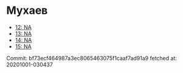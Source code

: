 # Мухаев
- [12: NA](12.md)
- [13: NA](13.md)
- [14: NA](14.md)
- [15: NA](15.md)

Commit: bf73ecf464987a3ec8065463075f1caaf7ad91a9
 fetched at: 20201001-030437
